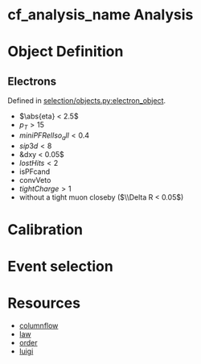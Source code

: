 # __cf_analysis_name__ Analysis

# Object Definition

## Electrons

Defined in [selection/objects.py:electron_object](__cf_module_name__/selection/objects.py).

- $\abs{eta} < 2.5$ 
- $p_T > 15$
- $miniPFRelIso_all < 0.4$
- $sip3d < 8$
- &dxy < 0.05$ 
- $lostHits < 2$
- isPFcand
- convVeto
- $tightCharge > 1$
- without a tight muon closeby ($\\Delta R < 0.05$)

# Calibration

# Event selection

# Resources

- [columnflow](https://github.com/uhh-cms/columnflow)
- [law](https://github.com/riga/law)
- [order](https://github.com/riga/order)
- [luigi](https://github.com/spotify/luigi)

